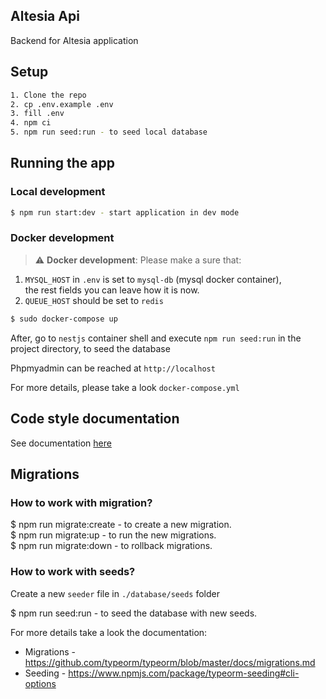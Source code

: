 ## Altesia Api

Backend for Altesia application

## Setup

```bash
1. Clone the repo
2. cp .env.example .env  
3. fill .env  
4. npm ci
5. npm run seed:run - to seed local database
```

## Running the app

### Local development

```bash
$ npm run start:dev - start application in dev mode
```

### Docker development

> :warning: **Docker development**:
> Please make a sure that:
1. `MYSQL_HOST` in `.env` is set to `mysql-db` (mysql docker container),  
   the rest fields you can leave how it is now.
2. `QUEUE_HOST` should be set to `redis`

```bash
$ sudo docker-compose up   
```

After, go to `nestjs` container shell and execute `npm run seed:run` in the project directory,
to seed the database

Phpmyadmin can be reached at `http://localhost`

For more details, please take a look `docker-compose.yml`

## Code style documentation
See documentation [here](MDfiles/CODESTYLE.md)

## Migrations

### How to work with migration?

$ npm run migrate:create <Filename> - to create a new migration.  
$ npm run migrate:up - to run the new migrations.  
$ npm run migrate:down - to rollback migrations.

### How to work with seeds?

Create a new `seeder` file in `./database/seeds` folder

$ npm run seed:run - to seed the database with new seeds.

For more details take a look the documentation:

- Migrations - https://github.com/typeorm/typeorm/blob/master/docs/migrations.md
- Seeding - https://www.npmjs.com/package/typeorm-seeding#cli-options